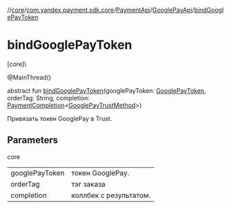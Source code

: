 //[core](../../../../index.md)/[com.yandex.payment.sdk.core](../../index.md)/[PaymentApi](../index.md)/[GooglePayApi](index.md)/[bindGooglePayToken](bind-google-pay-token.md)

# bindGooglePayToken

[core]\

@MainThread()

abstract fun [bindGooglePayToken](bind-google-pay-token.md)(googlePayToken: [GooglePayToken](../../../com.yandex.payment.sdk.core.data/-google-pay-token/index.md), orderTag: String, completion: [PaymentCompletion](../../index.md#152061939%2FClasslikes%2F-2113150450)<[GooglePayTrustMethod](../../../com.yandex.payment.sdk.core.data/-google-pay-trust-method/index.md)>)

Привязать токен GooglePay в Trust.

## Parameters

core

| | |
|---|---|
| googlePayToken | токен GooglePay. |
| orderTag | тэг заказа |
| completion | коллбек с результатом. |
